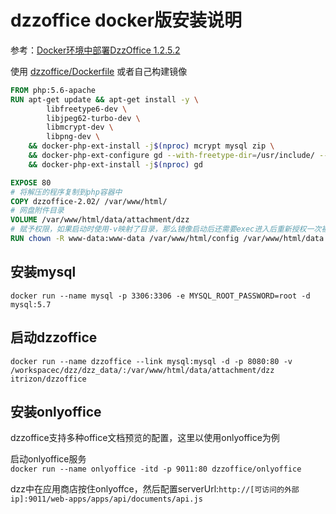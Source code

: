 # dzzoffice docker版安装说明

参考：[Docker环境中部署DzzOffice 1.2.5.2](https://www.cnblogs.com/jytx/p/5443181.html)

使用 [dzzoffice/Dockerfile](/dzzoffice/Dockerfile) 或者自己构建镜像

```dockerfile
FROM php:5.6-apache
RUN apt-get update && apt-get install -y \
        libfreetype6-dev \
        libjpeg62-turbo-dev \
        libmcrypt-dev \
        libpng-dev \
    && docker-php-ext-install -j$(nproc) mcrypt mysql zip \
    && docker-php-ext-configure gd --with-freetype-dir=/usr/include/ --with-jpeg-dir=/usr/include/ \
    && docker-php-ext-install -j$(nproc) gd

EXPOSE 80
# 将解压的程序复制到php容器中
COPY dzzoffice-2.02/ /var/www/html/
# 网盘附件目录
VOLUME /var/www/html/data/attachment/dzz
# 赋予权限，如果启动时使用-v映射了目录，那么镜像启动后还需要exec进入后重新授权一次被挂载目录的权限
RUN chown -R www-data:www-data /var/www/html/config /var/www/html/data
```

## 安装mysql

`docker run --name mysql -p 3306:3306 -e MYSQL_ROOT_PASSWORD=root -d mysql:5.7`

## 启动dzzoffice

`docker run --name dzzoffice --link mysql:mysql -d -p 8080:80 -v /workspacec/dzz/dzz_data/:/var/www/html/data/attachment/dzz itrizon/dzzoffice`

## 安装onlyoffice

dzzoffice支持多种office文档预览的配置，这里以使用onlyoffice为例  

启动onlyoffice服务  
`docker run --name onlyoffice -itd -p 9011:80 dzzoffice/onlyoffice`  

dzz中在应用商店按住onlyoffce，然后配置serverUrl:`http://[可访问的外部ip]:9011/web-apps/apps/api/documents/api.js`  